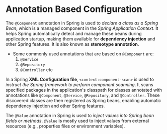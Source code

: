 # Annotation Based Configuration

The `@Component` annotation in Spring is used to *declare a class as a Spring Bean*, which is a managed component in the *Spring Application Context*. It helps Spring automatically detect and manage these beans during application startup, making	them available for **dependency injection** and other Spring features. It is also known as **stereotype annotation**.
   - Some commonly used annotations that are based on `@Component` are:
      1. `@Service`
      2. `@Repository`
      3. `@Controller` etc 

In a Spring **XML Configuration file**, `<context:component-scan>` is used to *instruct the Spring framework to perform component scanning*. It scans specified packages in the application's classpath for classes annotated with annotations like `@Component`, `@Service`, `@Repository`, and `@Controller`. These discovered classes are then registered as Spring beans, enabling automatic dependency injection and other Spring features.

The `@Value` annotation in Spring is used to *inject values into Spring bean fields or methods*. `@Value`
is mostly used to inject values from external resources (e.g., properties files or environment variables).

